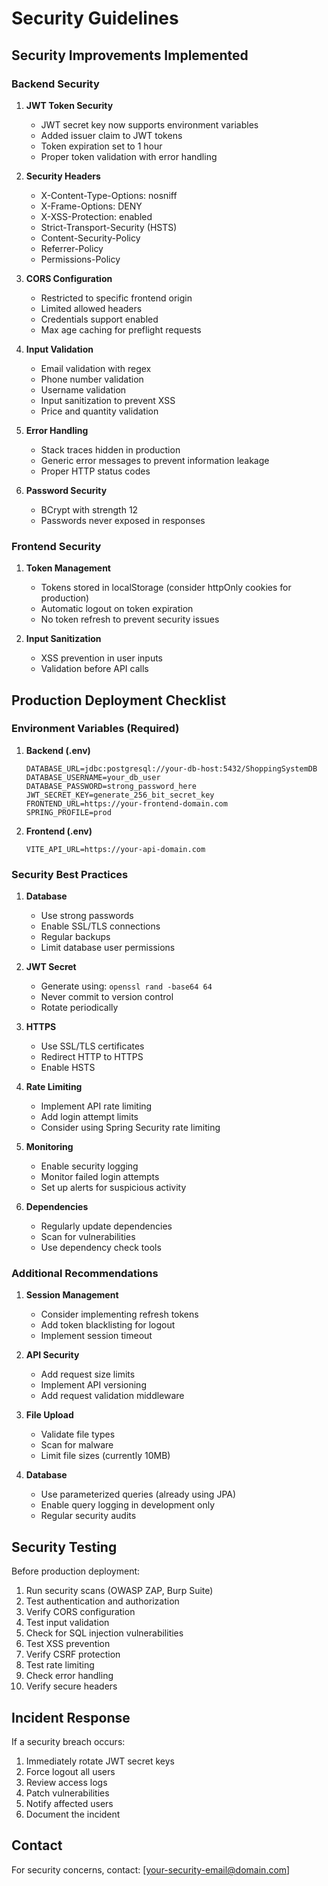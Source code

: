 # Security Guidelines

## Security Improvements Implemented

### Backend Security

1. **JWT Token Security**
   - JWT secret key now supports environment variables
   - Added issuer claim to JWT tokens
   - Token expiration set to 1 hour
   - Proper token validation with error handling

2. **Security Headers**
   - X-Content-Type-Options: nosniff
   - X-Frame-Options: DENY
   - X-XSS-Protection: enabled
   - Strict-Transport-Security (HSTS)
   - Content-Security-Policy
   - Referrer-Policy
   - Permissions-Policy

3. **CORS Configuration**
   - Restricted to specific frontend origin
   - Limited allowed headers
   - Credentials support enabled
   - Max age caching for preflight requests

4. **Input Validation**
   - Email validation with regex
   - Phone number validation
   - Username validation
   - Input sanitization to prevent XSS
   - Price and quantity validation

5. **Error Handling**
   - Stack traces hidden in production
   - Generic error messages to prevent information leakage
   - Proper HTTP status codes

6. **Password Security**
   - BCrypt with strength 12
   - Passwords never exposed in responses

### Frontend Security

1. **Token Management**
   - Tokens stored in localStorage (consider httpOnly cookies for production)
   - Automatic logout on token expiration
   - No token refresh to prevent security issues

2. **Input Sanitization**
   - XSS prevention in user inputs
   - Validation before API calls

## Production Deployment Checklist

### Environment Variables (Required)

1. **Backend (.env)**
   ```
   DATABASE_URL=jdbc:postgresql://your-db-host:5432/ShoppingSystemDB
   DATABASE_USERNAME=your_db_user
   DATABASE_PASSWORD=strong_password_here
   JWT_SECRET_KEY=generate_256_bit_secret_key
   FRONTEND_URL=https://your-frontend-domain.com
   SPRING_PROFILE=prod
   ```

2. **Frontend (.env)**
   ```
   VITE_API_URL=https://your-api-domain.com
   ```

### Security Best Practices

1. **Database**
   - Use strong passwords
   - Enable SSL/TLS connections
   - Regular backups
   - Limit database user permissions

2. **JWT Secret**
   - Generate using: `openssl rand -base64 64`
   - Never commit to version control
   - Rotate periodically

3. **HTTPS**
   - Use SSL/TLS certificates
   - Redirect HTTP to HTTPS
   - Enable HSTS

4. **Rate Limiting**
   - Implement API rate limiting
   - Add login attempt limits
   - Consider using Spring Security rate limiting

5. **Monitoring**
   - Enable security logging
   - Monitor failed login attempts
   - Set up alerts for suspicious activity

6. **Dependencies**
   - Regularly update dependencies
   - Scan for vulnerabilities
   - Use dependency check tools

### Additional Recommendations

1. **Session Management**
   - Consider implementing refresh tokens
   - Add token blacklisting for logout
   - Implement session timeout

2. **API Security**
   - Add request size limits
   - Implement API versioning
   - Add request validation middleware

3. **File Upload**
   - Validate file types
   - Scan for malware
   - Limit file sizes (currently 10MB)

4. **Database**
   - Use parameterized queries (already using JPA)
   - Enable query logging in development only
   - Regular security audits

## Security Testing

Before production deployment:

1. Run security scans (OWASP ZAP, Burp Suite)
2. Test authentication and authorization
3. Verify CORS configuration
4. Test input validation
5. Check for SQL injection vulnerabilities
6. Test XSS prevention
7. Verify CSRF protection
8. Test rate limiting
9. Check error handling
10. Verify secure headers

## Incident Response

If a security breach occurs:

1. Immediately rotate JWT secret keys
2. Force logout all users
3. Review access logs
4. Patch vulnerabilities
5. Notify affected users
6. Document the incident

## Contact

For security concerns, contact: [your-security-email@domain.com]
